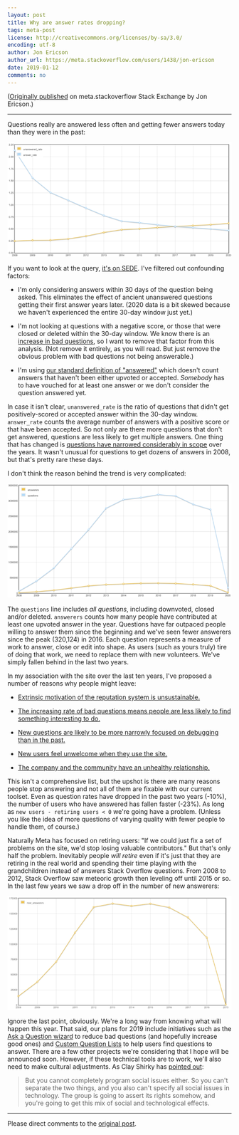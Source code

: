 ```yaml
---
layout: post
title: Why are answer rates dropping?
tags: meta-post
license: http://creativecommons.org/licenses/by-sa/3.0/
encoding: utf-8
author: Jon Ericson
author_url: https://meta.stackoverflow.com/users/1438/jon-ericson
date: 2019-01-12
comments: no
---
```


([Originally published](https://meta.stackoverflow.com/a/378904/1438) on meta.stackoverflow Stack Exchange by Jon Ericson.)

---

Questions really are answered less often and getting fewer answers today than they were in the past:

[![Grim answering picture][1]][sede-961239]

If you want to look at the query, [it's on SEDE][sede-961239]. I've filtered out confounding factors:

* I'm only considering answers within 30 days of the question being asked. This eliminates the effect of ancient unanswered questions getting their first answer years later. (2020 data is a bit skewed because we haven't experienced the entire 30-day window just yet.)

* I'm not looking at questions with a negative score, or those that were closed or deleted within the 30-day window. We know there is an [increase in bad questions](https://meta.stackoverflow.com/a/358412/1438), so I want to remove that factor from this analysis. (Not remove it entirely, as you will read. But just remove the obvious problem with bad questions not being answerable.)

* I'm using [our standard definition of "answered"](https://stackoverflow.blog/2008/09/30/ok-now-define-answered/) which doesn't count answers that haven't been either upvoted or accepted. _Somebody_ has to have vouched for at least one answer or we don't consider the question answered yet.

In case it isn't clear, `unanswered_rate` is the ratio of questions that didn't get positively-scored or accepted answer within the 30-day window. `answer_rate` counts the average number of answers with a positive score or that have been accepted. So not only are there more questions that don't get answered, questions are less likely to get multiple answers. One thing that has changed is [questions have narrowed considerably in scope](https://meta.stackoverflow.com/a/374083/1438) over the years. It wasn't unusual for questions to get dozens of answers in 2008, but that's pretty rare these days.

I don't think the reason behind the trend is very complicated:

[![The questions are many and the answerers are few.][2]][sede-961607]

The `questions` line includes _all questions_, including downvoted, closed and/or deleted. `answerers` counts how many people have contributed at least one upvoted answer in the year. Questions have far outpaced people willing to answer them since the beginning and we've seen fewer answerers since the peak (320,124) in 2016. Each question represents a measure of work to answer, close or edit into shape. As users (such as yours truly) tire of doing that work, we need to replace them with new volunteers. We've simply fallen behind in the last two years.

In my association with the site over the last ten years, I've proposed a number of reasons why people might leave:

* [Extrinsic motivation of the reputation system is unsustainable.](https://meta.stackexchange.com/questions/42481/the-problem-with-extrinsic-motivation)

* [The increasing rate of bad questions means people are less likely to find something interesting to do.](https://meta.stackoverflow.com/questions/318174/why-are-there-so-many-bad-questions/358412#358412)

* [New questions are likely to be more narrowly focused on debugging than in the past.](https://meta.stackoverflow.com/a/374083/1438)

* [New users feel unwelcome when they use the site.](https://meta.stackoverflow.com/a/367028/1438)

* [The company and the community have an unhealthy relationship.](https://meta.stackexchange.com/a/311933/1438)

This isn't a comprehensive list, but the upshot is there are many reasons people stop answering and not all of them are fixable with our current toolset. Even as question rates have dropped in the past two years (-10%), the number of users who have answered has fallen faster (-23%). As long as `new users - retiring users < 0` we're going have a problem. (Unless you like the idea of more questions of varying quality with fewer people to handle them, of course.) 

Naturally Meta has focused on retiring users: "If we could just fix a set of problems on the site, we'd stop losing valuable contributors." But that's only half the problem. Inevitably people _will retire_ even if it's just that they are retiring in the real world and spending their time playing with the grandchildren instead of answers Stack Overflow questions. From 2008 to 2012, Stack Overflow saw meteoric growth then leveling off until 2015 or so. In the last few years we saw a drop off in the number of new answerers: 

[![New answerers by year][4]](https://data.stackexchange.com/stackoverflow/query/961642/new-answerers-by-year#graph)

Ignore the last point, obviously. We're a long way from knowing what will happen this year. That said, our plans for 2019 include initiatives such as the [Ask a Question wizard](https://meta.stackoverflow.com/questions/378057/the-ask-question-wizard-is-now-in-testing) to reduce bad questions (and hopefully increase good ones) and [Custom Question Lists](https://meta.stackexchange.com/questions/317675/custom-question-lists-october-status-update) to help users find questions to answer. There are a few other projects we're considering that I hope will be announced soon. However, if these technical tools are to work, we'll also need to make cultural adjustments. As Clay Shirky has [pointed out](https://web.archive.org/web/20191122012101/http://www.shirky.com/writings/herecomeseverybody/group_enemy.html):

> But you cannot completely program social issues either. So you can't separate the two things, and you also can't specify all social issues in technology. The group is going to assert its rights somehow, and you're going to get this mix of social and technological effects.

  [sede-961239]: https://data.stackexchange.com/stackoverflow/query/961239/unanswered-questions-by-year#graph
  [sede-961607]: https://data.stackexchange.com/stackoverflow/query/961607/unanswered-questions-by-year#graph

  [1]: /images/lh0JD.png
  [2]: /images/jmp8Z.png
  [3]: /images/OmSIc.png
  [4]: /images/nsIkG.png

---

Please direct comments to the [original post](https://meta.stackoverflow.com/a/378904/1438).

